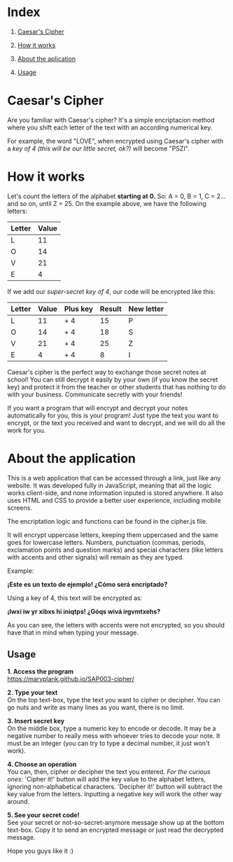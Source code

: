 # Index

1. [Caesar's Cipher](https://github.com/maryplank/SAP003-cipher#caesars-cipher) 

2.  [How it works](https://github.com/maryplank/SAP003-cipher#how-it-works)

3. [About the aplication](https://github.com/maryplank/SAP003-cipher#about-the-application)

4. [Usage](https://github.com/maryplank/SAP003-cipher#usage)

# Caesar's Cipher

Are you familiar with Caesar's cipher?
It's a simple encriptacion method where you shift each letter of the text with an according numerical key. 

For example, the word "LOVE", when encrypted using Caesar's cipher with a *key of 4 (this will be our little secret, ok?)* will become "PSZI".

# How it works
Let's count the letters of the alphabet **starting at 0.**
So: A = 0, B = 1, C = 2... and so on, until Z = 25.
On the example above, we have the following letters:

|Letter | Value |
|-------|-------|
|L      |11     |
|O      |14     |
|V      |21     |
|E      |4      |

If we add our *super-secret key of 4*, our code will be encrypted like this:

|Letter| Value|  Plus key | Result | New letter |
|------|------|-----------|--------|------------|
|L     |11    |+ 4        |15      |P           |
|O     |14    |+ 4        |18      |S           |
|V     |21    |+ 4        |25      |Z           |
|E     |4     |+ 4        |8       |I           |

Caesar's cipher is the perfect way to exchange those secret notes at school! You can still decrypt it easily by your own (if you know the secret key) and protect it from the teacher or other students that has nothing to do with your business.
Communicate secretly with your friends!

If you want a program that will encrypt and decrypt your notes automatically for you, this is your program! Just type the text you want to encrypt, or the text you received and want to decrypt, and we will do all the work for you.

# About the application

This is a web application that can be accessed through a link, just like any website. It was developed fully in JavaScript, meaning that all the logic works client-side, and none information inputed is stored anywhere. It also uses HTML and CSS to provide a better user experience, including mobile screens.

The encriptation logic and functions can be found in the cipher.js file.

It will encrypt uppercase letters, keeping them uppercased and the same goes for lowercase letters. Numbers, punctuation (commas, periods, exclamation points and question marks) and special characters (like letters with accents and other signals) will remain as they are typed. 

Example:

**¡Este es un texto de ejemplo! ¿Cómo será encriptado?**

Using a key of 4, this text will be encrypted as:

**¡Iwxi iw yr xibxs hi iniqtps! ¿Góqs wivá irgvmtxehs?**

As you can see, the letters with accents were not encrypted, so you should have that in mind when typing your message.

## Usage

**1. Access the program** <br>
https://maryplank.github.io/SAP003-cipher/

**2. Type your text** <br>
On the top text-box, type the text you want to cipher or decipher. You can go nuts and write as many lines as you want, there is no limit.

**3. Insert secret key** <br>
On the middle box, type a numeric key to encode or decode. It may be a negative number to really mess with whoever tries to decode your note. It must be an integer (you can try to type a decimal number, it just won't work).

**4. Choose an operation** <br>
You can, then, cipher or decipher the text you entered. 
*For the curious ones:* 'Cipher it!' button will add the key value to the alphabet letters, ignoring non-alphabetical characters. 'Decipher it!' button will subtract the key value from the letters. Inputting a negative key will work the other way around.

**5. See your secret code!** <br>
See your secret or not-so-secret-anymore message show up at the bottom text-box. Copy it to send an encrypted message or just read the decrypted message.

Hope you guys like it :)
